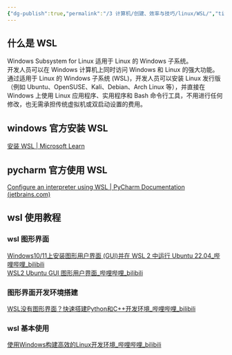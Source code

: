 ```yaml
---
{"dg-publish":true,"permalink":"/3 计算机/创建、效率与技巧/linux/WSL/","title":"WSL"}
---
```



## 什么是 WSL
Windows Subsystem for Linux 适用于 Linux 的 Windows 子系统。  
开发人员可以在 Windows 计算机上同时访问 Windows 和 Linux 的强大功能。 通过适用于 Linux 的 Windows 子系统 (WSL)，开发人员可以安装 Linux 发行版（例如 Ubuntu、OpenSUSE、Kali、Debian、Arch Linux 等），并直接在 Windows 上使用 Linux 应用程序、实用程序和 Bash 命令行工具，不用进行任何修改，也无需承担传统虚拟机或双启动设置的费用。

## windows 官方安装 WSL
[安装 WSL \| Microsoft Learn](https://learn.microsoft.com/zh-cn/windows/wsl/install)

## pycharm 官方使用 WSL
[Configure an interpreter using WSL \| PyCharm Documentation (jetbrains.com)](https://www.jetbrains.com/help/pycharm/using-wsl-as-a-remote-interpreter.html)

## wsl 使用教程
### wsl 图形界面
[Windows10/11上安装图形用户界面 (GUI)并在 WSL 2 中运行 Ubuntu 22.04\_哔哩哔哩\_bilibili](https://www.bilibili.com/video/BV1AV4y1K7Xe/?spm_id_from=333.337.search-card.all.click&vd_source=20cb3e7c6ad3d64f0eb2d763ff005080)  
[WSL2 Ubuntu GUI 图形用户界面\_哔哩哔哩\_bilibili](https://www.bilibili.com/video/BV1LA411n7BK/?spm_id_from=333.337.search-card.all.click)
### 图形界面开发环境搭建
[WSL没有图形界面？快速搭建Python和C++开发环境\_哔哩哔哩\_bilibili](https://www.bilibili.com/video/BV1u44y1N78v/?spm_id_from=333.337.search-card.all.click)
### wsl 基本使用
[使用Windows构建高效的Linux开发环境\_哔哩哔哩\_bilibili](https://www.bilibili.com/video/BV1Du4y1q7YJ/?buvid=XY630CE669F34078F341989B1EE06E60B0127&is_story_h5=false&mid=g8UDjEqHIS5oCexxb9oAEQ%3D%3D&p=1&plat_id=116&share_from=ugc&share_medium=android&share_plat=android&share_session_id=f80f4845-05c0-4627-a93c-c4001dc78ba3&share_source=COPY&share_tag=s_i&timestamp=1692548494&unique_k=3ADudyz&up_id=15135791)